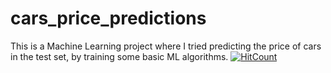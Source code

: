 # cars_price_predictions
This is a Machine Learning project where I tried predicting the price of cars in the test set, by training some basic ML algorithms.
[![HitCount](http://hits.dwyl.com/AmitM12/cars_price_predictions.svg)](http://hits.dwyl.com/AmitM12/cars_price_predictions)

